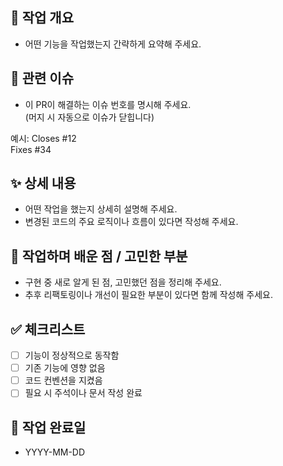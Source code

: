 ## 📌 작업 개요
- 어떤 기능을 작업했는지 간략하게 요약해 주세요.

## 🔗 관련 이슈
- 이 PR이 해결하는 이슈 번호를 명시해 주세요.  
  (머지 시 자동으로 이슈가 닫힙니다)

예시:
Closes #12  
Fixes #34

## ✨ 상세 내용
- 어떤 작업을 했는지 상세히 설명해 주세요.
- 변경된 코드의 주요 로직이나 흐름이 있다면 작성해 주세요.

## 📝 작업하며 배운 점 / 고민한 부분
- 구현 중 새로 알게 된 점, 고민했던 점을 정리해 주세요.
- 추후 리팩토링이나 개선이 필요한 부분이 있다면 함께 작성해 주세요.

## ✅ 체크리스트
- [ ] 기능이 정상적으로 동작함
- [ ] 기존 기능에 영향 없음
- [ ] 코드 컨벤션을 지켰음
- [ ] 필요 시 주석이나 문서 작성 완료

## 📅 작업 완료일
- YYYY-MM-DD